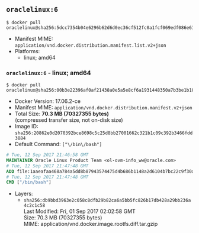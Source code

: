 ## `oraclelinux:6`

```console
$ docker pull oraclelinux@sha256:5dcc7354b04e6296b62d6d0ec36cf512fc0a1fcf069edf086e61dd90fa265e48
```

-	Manifest MIME: `application/vnd.docker.distribution.manifest.list.v2+json`
-	Platforms:
	-	linux; amd64

### `oraclelinux:6` - linux; amd64

```console
$ docker pull oraclelinux@sha256:00b3e22396af0af21438a0e5a5e8cf6a1931448350a7b3be1b10b6adc0e86c99
```

-	Docker Version: 17.06.2-ce
-	Manifest MIME: `application/vnd.docker.distribution.manifest.v2+json`
-	Total Size: **70.3 MB (70327355 bytes)**  
	(compressed transfer size, not on-disk size)
-	Image ID: `sha256:20862e0d2070392bce8698c5c25d8bb27001662c321b1c09c392b3466fdd3884`
-	Default Command: `["\/bin\/bash"]`

```dockerfile
# Tue, 12 Sep 2017 21:46:58 GMT
MAINTAINER Oracle Linux Product Team <ol-ovm-info_ww@oracle.com>
# Tue, 12 Sep 2017 21:47:48 GMT
ADD file:1aaeafaa468a784a5dd8b87943574475d4b686b1148a2d6104b7bc22c9f30a89 in / 
# Tue, 12 Sep 2017 21:47:48 GMT
CMD ["/bin/bash"]
```

-	Layers:
	-	`sha256:db9bbd3963e2c058c8dfb29b82ca6a5bb5fc826b17db428a29bb236a4c2c1c58`  
		Last Modified: Fri, 01 Sep 2017 02:02:58 GMT  
		Size: 70.3 MB (70327355 bytes)  
		MIME: application/vnd.docker.image.rootfs.diff.tar.gzip
